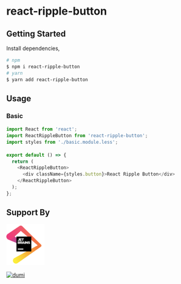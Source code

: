# react-ripple-button

## Getting Started

Install dependencies,

```bash
# npm
$ npm i react-ripple-button
# yarn
$ yarn add react-ripple-button
```

## Usage

### Basic
```javascript
import React from 'react';
import ReactRippleButton from 'react-ripple-button';
import styles from './basic.module.less';

export default () => {
  return (
    <ReactRippleButton>
      <div className={styles.button}>React Ripple Button</div>
    </ReactRippleButton>
  );
};
```

## Support By

[<img src="https://raw.githubusercontent.com/happy-func/next-official/6f30e1bb4140f195d5176a6ddc61082be8b25505/public/images/jetbrains.png" alt="Jetbrains" title="Jetbrains" width="100" />](https://www.jetbrains.com/)

[<img src="https://user-images.githubusercontent.com/9554297/83762004-a0761b00-a6a9-11ea-83b4-9c8ff721d4b8.png" alt="dumi" title="dumi" width="100" />](https://d.umijs.org/)

